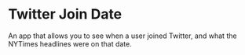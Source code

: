 # Twitter Join Date

An app that allows you to see when a user joined Twitter, and what the NYTimes headlines were on that date.


